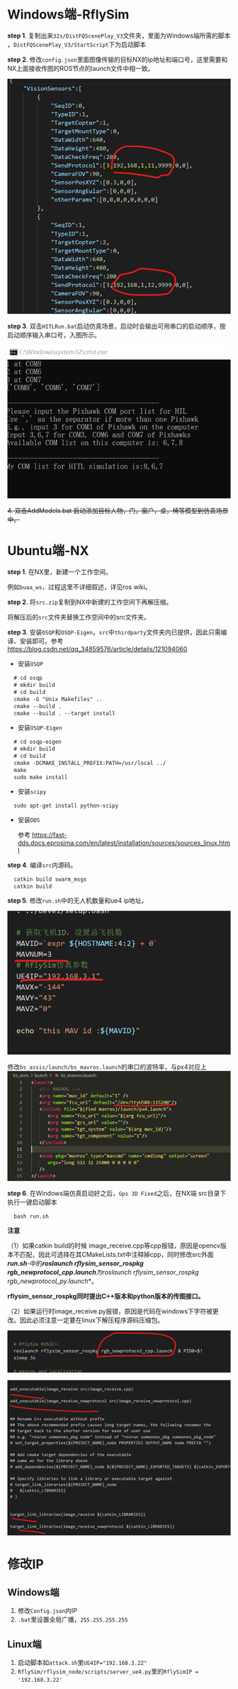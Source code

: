 # Windows端-RflySim

**step 1**. 复制出来`32s/DistFQScenePlay_V3`文件夹，里面为Windows端所需的脚本
，`DistFQScenePlay_V3/StartScript`下为启动脚本

**step 2**. 修改`config.json`里面图像传输的目标NX的ip地址和端口号，这里需要和NX上面接收传图的ROS节点的launch文件中相一致。

![image-20220415100348334](readme.assets/image-20220415100348334.png)

**step 3**. 双击`HITLRun.bat`启动仿真场景，启动时会输出可用串口的启动顺序，按启动顺序输入串口号，入图所示。

![image-20220415095038949](readme.assets/image-20220415095038949.png)

~~4. 双击AddModels.bat 启动添加目标人物，门，窗户，桌，椅等模型到仿真场景中。~~

# Ubuntu端-NX

**step 1**. 在NX里，新建一个工作空间。

例如`buaa_ws`，过程这里不详细叙述，详见ros wiki。

**step 2**. 将`src.zip`复制到NX中新建的工作空间下再解压缩。

将解压后的`src`文件夹替换工作空间中的src文件夹。

**step 3**. 安装`OSQP`和`OSQP-Eigen`，`src`中`thirdparty`文件夹内已提供，因此只需编译、安装即可。参考 https://blog.csdn.net/qq_34859576/article/details/121094060

* 安装`OSQP`
```
  # cd osqp
  # mkdir build
  # cd build
  cmake -G "Unix Makefiles" ..
  cmake --build .
  cmake --build . --target install
```
* 安装`OSQP-Eigen`
```
  # cd osqp-eigen
  # mkdir build
  # cd build
  cmake -DCMAKE_INSTALL_PREFIX:PATH=/usr/local ../
  make
  sudo make install
```
* 安装`scipy`
```
  sudo apt-get install python-scipy
```
* 安装`DDS`

  参考 https://fast-dds.docs.eprosima.com/en/latest/installation/sources/sources_linux.html

**step 4**. 编译`src`内源码。
```
  catkin build swarm_msgs
  catkin build
```

**step 5**. 修改`run.sh`中的无人机数量和ue4 ip地址。

![image-20220415103354257](readme.assets/image-20220415103354257.png)

修改`bs_assis/launch/bs_mavros.launch`的串口的波特率，与px4对应上
![image-20220415103354257](readme.assets/image-20220424171708.png)

**step 6**. 在Windows端仿真启动好之后，`Gps 3D Fixed`之后，在NX端 src目录下 执行一键启动脚本
```
  bash run.sh
```


**注意**

（1）如果catkin build的时候 image_receive.cpp等cpp报错，原因是opencv版本不匹配，因此可选择在其CMakeLists.txt中注释掉cpp，同时修改src外面***run.sh***-中的***roslaunch rflysim_sensor_rospkg rgb_newprotocol_cpp.launch**为**roslaunch  rflysim_sensor_rospkg rgb_newprotocol_py.launch**。

**rflysim_sensor_rospkg同时提出C++版本和python版本的传图接口。**

（2）如果运行时image_receive.py报错，原因是代码在windows下字符被更改。因此必须注意一定要在linux下解压程序源码压缩包。

![image-20220415102648899](readme.assets/image-20220415102648899.png)

![](readme.assets/image-20220415102526570.png)


# 修改IP
## Windows端
1. 修改`Config.json`内IP
2. `.bat`里设置全局广播，`255.255.255.255`

## Linux端
1. 启动脚本如`attack.sh`里`UE4IP="192.168.3.22"`
2. `RflySim/rflysim_node/scripts/server_ue4.py`里的`RflySimIP = '192.168.3.22'`
